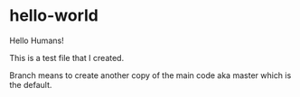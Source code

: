# hello-world


Hello Humans!

This is a test file that I created.

Branch means to create another copy of the main code aka master which is the default.

